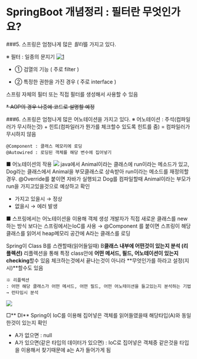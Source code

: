 # SpringBoot 개념정리 : 필터란 무엇인가요?

###5. 스프링은 엄청나게 많은 *필터*를 가지고 있다.

※ 필터
: 일종의 문지기
[![1](https://img1.daumcdn.net/thumb/R1280x0/?scode=mtistory2&fname=https%3A%2F%2Fblog.kakaocdn.net%2Fdn%2FuEUbr%2FbtrsYIwSqBC%2FjmhOcUgkO4pqLpgMm6JAE0%2Fimg.png "1")](http://https://img1.daumcdn.net/thumb/R1280x0/?scode=mtistory2&fname=https%3A%2F%2Fblog.kakaocdn.net%2Fdn%2FuEUbr%2FbtrsYIwSqBC%2FjmhOcUgkO4pqLpgMm6JAE0%2Fimg.png "1")

-  ① 검열의 기능 ( 주로 filter )

- ② 특정한 권한을 가진 경우 ( 주로 interface )

스프링 자체의 필터 또는 직접 필터를 생성해서 사용할 수 있음

~~* AOP의 경우 나중에 코드로 설명할 예정~~



###6. 스프링은 엄청나게 많은 어노테이션을 가지고 있다.
※ 어노테이션 : 주석(컴파일러가 무시하는것) + 힌트(컴파일러가 뭔가를 체크할수 있도록 힌트를 줌)
= 컴파일러가 무시하지 않음

<pre>
<code>@Component : 클래스 메모리에 로딩
@Autowired : 로딩된 객체를 해당 변수에 집어넣기</code>
</pre>

■ 어노테이션의 작용
[![](https://img1.daumcdn.net/thumb/R1280x0/?scode=mtistory2&fname=https%3A%2F%2Fblog.kakaocdn.net%2Fdn%2FQAYXb%2FbtrsWLOLHM8%2FcLOv5ORAB2kRwrozDuIJsK%2Fimg.png)](http://https://img1.daumcdn.net/thumb/R1280x0/?scode=mtistory2&fname=https%3A%2F%2Fblog.kakaocdn.net%2Fdn%2FQAYXb%2FbtrsWLOLHM8%2FcLOv5ORAB2kRwrozDuIJsK%2Fimg.png)
java에서 Animal이라는 클래스에 run이라는 메소드가 있고, Dog라는 클래스에서 Animal을 부모클래스로 상속받아 run이라는 메소드를 재정의할 경우. @Override를 붙이면 자바가 실행되고 Dog를 컴파일할때 Animal이라는 부모가 run을 가지고있을것으로 예상하고 확인
- 가지고 있을시 → 정상
- 없을시 → 에러 발생


■ 스프링에서는 어노테이션을 이용해 객체 생성
개발자가 직접 새로운 클래스를 new하는 방식 보다는 스프링에서는IoC를 사용
→ @Component 를 붙이면 스프링이 해당 클래스를 읽어서 heap메모리 공간에 A라는 클래스를 로딩

Spring이 Class B를 스캔할때(읽어들일때) B**클래스 내부에 어떤것이 있는지 분석 (리플렉션)**
리플렉션을 통해 특정 class안에 **어떤 메서드, 필드, 어노테이션이 있는지 checking**할수 있음
체크하는것에서 끝나는것이 아니라 **무엇인가를 하라고 설정(지시)**할수도 있음

<pre><code>※ 리플렉션
: 어떤 해당 클래스가 어떤 메서드, 어떤 필드, 어떤 어노테이션을 들고있는지 분석하는 기법 → 런타임시 분석</code>
</pre>
[![](https://img1.daumcdn.net/thumb/R1280x0/?scode=mtistory2&fname=https%3A%2F%2Fblog.kakaocdn.net%2Fdn%2Fn5If3%2FbtrsWKI7d0T%2FxQWYojeOiPpDRNilmydyuK%2Fimg.png)](http://https://img1.daumcdn.net/thumb/R1280x0/?scode=mtistory2&fname=https%3A%2F%2Fblog.kakaocdn.net%2Fdn%2Fn5If3%2FbtrsWKI7d0T%2FxQWYojeOiPpDRNilmydyuK%2Fimg.png)

□** DI**
Spring이 IoC를 이용해 집어넣은 객체를 읽어들였을때 해당타입(A)와 동일한것이 있는지 확인
- A가 없으면 : null
- A가 있으면(같은 타입의 데이터가 있으면)
: IoC로 집어넣은 객체중 같은것을 타입을 이용해서 찾기때문에 a는 A가 들어가게 됨
